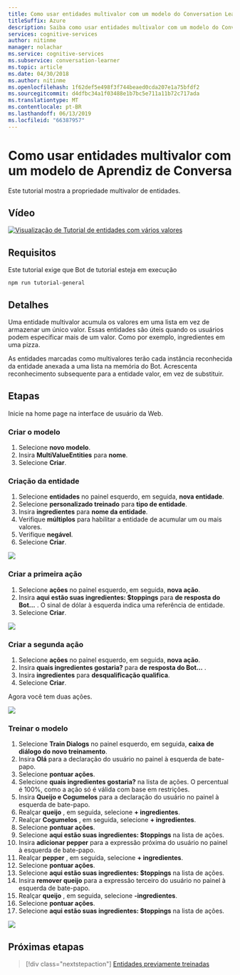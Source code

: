 ```yaml
---
title: Como usar entidades multivalor com um modelo do Conversation Learner - Serviços Cognitivos da Microsoft | Microsoft Docs
titleSuffix: Azure
description: Saiba como usar entidades multivalor com um modelo do Conversation Learner.
services: cognitive-services
author: nitinme
manager: nolachar
ms.service: cognitive-services
ms.subservice: conversation-learner
ms.topic: article
ms.date: 04/30/2018
ms.author: nitinme
ms.openlocfilehash: 1f62def5e498f3f744beaed0cda207e1a75bfdf2
ms.sourcegitcommit: d4dfbc34a1f03488e1b7bc5e711a11b72c717ada
ms.translationtype: MT
ms.contentlocale: pt-BR
ms.lasthandoff: 06/13/2019
ms.locfileid: "66387957"
---
```

# <a name="how-to-use-multi-value-entities-with-a-conversation-learner-model"></a>Como usar entidades multivalor com um modelo de Aprendiz de Conversa
Este tutorial mostra a propriedade multivalor de entidades.

## <a name="video"></a>Vídeo

[![Visualização de Tutorial de entidades com vários valores](https://aka.ms/cl_Tutorial_v3_MultiValued_Preview)](https://aka.ms/cl_Tutorial_v3_MultiValued)

## <a name="requirements"></a>Requisitos
Este tutorial exige que Bot de tutorial esteja em execução

    npm run tutorial-general

## <a name="details"></a>Detalhes
Uma entidade multivalor acumula os valores em uma lista em vez de armazenar um único valor.  Essas entidades são úteis quando os usuários podem especificar mais de um valor. Como por exemplo, ingredientes em uma pizza.

As entidades marcadas como multivalores terão cada instância reconhecida da entidade anexada a uma lista na memória do Bot. Acrescenta reconhecimento subsequente para a entidade valor, em vez de substituir.

## <a name="steps"></a>Etapas

Inicie na home page na interface de usuário da Web.

### <a name="create-the-model"></a>Criar o modelo

1. Selecione **novo modelo**.
2. Insira **MultiValueEntities** para **nome**.
3. Selecione **Criar**.

### <a name="entity-creation"></a>Criação da entidade

1. Selecione **entidades** no painel esquerdo, em seguida, **nova entidade**.
2. Selecione **personalizado treinado** para **tipo de entidade**.
3. Insira **ingredientes** para **nome da entidade**.
4. Verifique **múltiplos** para habilitar a entidade de acumular um ou mais valores.
5. Verifique **negável**.
6. Selecione **Criar**.

![](../media/T07_entity_create.png)

### <a name="create-the-first-action"></a>Criar a primeira ação

1. Selecione **ações** no painel esquerdo, em seguida, **nova ação**.
2. Insira **aqui estão suas ingredientes: $toppings** para **de resposta do Bot...** . O sinal de dólar à esquerda indica uma referência de entidade.
3. Selecione **Criar**.

![](../media/T07_action_create_1.png)

### <a name="create-the-second-action"></a>Criar a segunda ação

1. Selecione **ações** no painel esquerdo, em seguida, **nova ação**.
2. Insira **quais ingredientes gostaria?** para **de resposta do Bot...** .
3. Insira **ingredientes** para **desqualificação qualifica**.
4. Selecione **Criar**.

Agora você tem duas ações.

![](../media/T07_action_create_2.png)

### <a name="train-the-model"></a>Treinar o modelo

1. Selecione **Train Dialogs** no painel esquerdo, em seguida, **caixa de diálogo do novo treinamento**.
2. Insira **Olá** para a declaração do usuário no painel à esquerda de bate-papo.
3. Selecione **pontuar ações**.
4. Selecione **quais ingredientes gostaria?** na lista de ações. O percentual é 100%, como a ação só é válida com base em restrições.
5. Insira **Queijo e Cogumelos** para a declaração do usuário no painel à esquerda de bate-papo.
6. Realçar **queijo** , em seguida, selecione **+ ingredientes**.
7. Realçar **Cogumelos** , em seguida, selecione **+ ingredientes**.
8. Selecione **pontuar ações**.
9. Selecione **aqui estão suas ingredientes: $toppings** na lista de ações.
10. Insira **adicionar pepper** para a expressão próxima do usuário no painel à esquerda de bate-papo.
11. Realçar **pepper** , em seguida, selecione **+ ingredientes**.
12. Selecione **pontuar ações**.
13. Selecione **aqui estão suas ingredientes: $toppings** na lista de ações.
14. Insira **remover queijo** para a expressão terceiro do usuário no painel à esquerda de bate-papo.
15. Realçar **queijo** , em seguida, selecione **-ingredientes**.
16. Selecione **pontuar ações**.
17. Selecione **aqui estão suas ingredientes: $toppings** na lista de ações.

![](../media/T07_training.png)

## <a name="next-steps"></a>Próximas etapas

> [!div class="nextstepaction"]
> [Entidades previamente treinadas](./08-pre-trained-entities.md)
